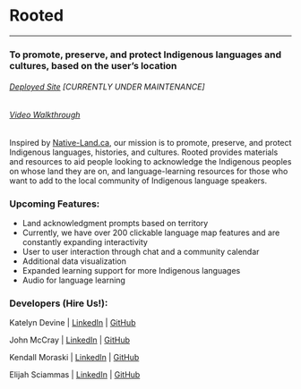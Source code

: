 # Rooted
---

### To promote, preserve, and protect Indigenous languages and cultures, based on the user’s location

###### [Deployed Site](https://rooted-4da8a.web.app/) [CURRENTLY UNDER MAINTENANCE]
###### [Video Walkthrough](https://www.youtube.com/watch?v=aaQ5PhoRqi4&list=PLx0iOsdUOUmlMC7sg4I52zvrLczgQqiFv&index=17)

Inspired by [Native-Land.ca](https://native-land.ca/), our mission is to promote, preserve, and protect Indigenous languages, histories, and cultures. Rooted provides materials and resources to aid people looking to acknowledge the Indigenous peoples on whose land they are on, and language-learning resources for those who want to add to the local community of Indigenous language speakers.
### Upcoming Features: 

* Land acknowledgment prompts based on territory
* Currently, we have over 200 clickable language map features and are constantly expanding interactivity
* User to user interaction through chat and a community calendar
* Additional data visualization
* Expanded learning support for more Indigenous languages
* Audio for language learning


### Developers (Hire Us!):

Katelyn Devine | [LinkedIn](https://www.linkedin.com/in/katelyndevinekd/) | [GitHub](https://github.com/katelyndevine)

John McCray | [LinkedIn](https://www.linkedin.com/in/johnrmccray/) | [GitHub](https://github.com/mccrayjr)

Kendall Moraski | [LinkedIn](https://www.linkedin.com/in/kmoraski/) | [GitHub](https://github.com/kendimoraski)

Elijah Sciammas | [LinkedIn](https://www.linkedin.com/in/elijahsciam/) | [GitHub](https://github.com/orgs/the-bat-signal/people/elijahsciam)

